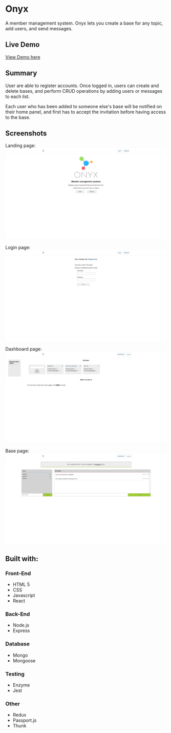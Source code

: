 # Onyx

A member management system. Onyx lets you create a base for any topic, add users, and send messages.

## Live Demo

[View Demo here](https://boiling-dawn-20827.herokuapp.com/dashboard)

## Summary

User are able to register accounts. Once logged in, users can create and delete bases, and perform CRUD operations by adding users or messages to each list.

Each user who has been added to someone else's base will be notified on their home panel, and first has to accept the invitation before having access to the base.

## Screenshots
Landing page:
![Landing page](src/img/sample1.png)

Login page:
![Login page](src/img/sample2.png)

Dashboard page:
![Dashboard](src/img/sample3.png)

Base page:
![Base page](src/img/sample4.png)

## Built with:
### Front-End
* HTML 5
* CSS
* Javascript
* React

### Back-End
* Node.js
* Express

### Database
* Mongo
* Mongoose

### Testing
* Enzyme
* Jest

### Other
* Redux
* Passport.js
* Thunk